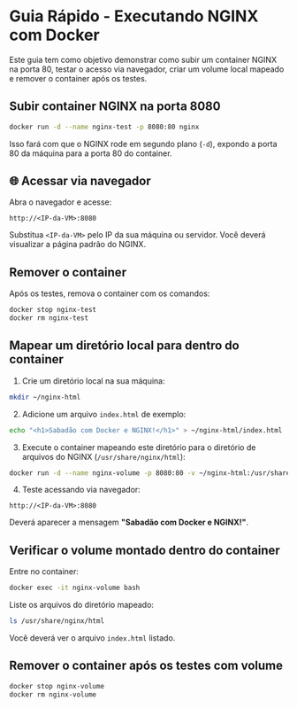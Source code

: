 # Guia Rápido - Executando NGINX com Docker

Este guia tem como objetivo demonstrar como subir um container NGINX na porta 80, testar o acesso via navegador, criar um volume local mapeado e remover o container após os testes.

## Subir container NGINX na porta 8080

```bash
docker run -d --name nginx-test -p 8080:80 nginx
```

Isso fará com que o NGINX rode em segundo plano (`-d`), expondo a porta 80 da máquina para a porta 80 do container.

## 🌐 Acessar via navegador

Abra o navegador e acesse:

```
http://<IP-da-VM>:8080
```

Substitua `<IP-da-VM>` pelo IP da sua máquina ou servidor. Você deverá visualizar a página padrão do NGINX.

## Remover o container

Após os testes, remova o container com os comandos:

```bash
docker stop nginx-test
docker rm nginx-test
```

## Mapear um diretório local para dentro do container

1. Crie um diretório local na sua máquina:

```bash
mkdir ~/nginx-html
```

2. Adicione um arquivo `index.html` de exemplo:

```bash
echo "<h1>Sabadão com Docker e NGINX!</h1>" > ~/nginx-html/index.html
```

3. Execute o container mapeando este diretório para o diretório de arquivos do NGINX (`/usr/share/nginx/html`):

```bash
docker run -d --name nginx-volume -p 8080:80 -v ~/nginx-html:/usr/share/nginx/html nginx
```

4. Teste acessando via navegador:

```
http://<IP-da-VM>:8080
```

Deverá aparecer a mensagem **"Sabadão com Docker e NGINX!"**.

## Verificar o volume montado dentro do container

Entre no container:

```bash
docker exec -it nginx-volume bash
```

Liste os arquivos do diretório mapeado:

```bash
ls /usr/share/nginx/html
```

Você deverá ver o arquivo `index.html` listado.

## Remover o container após os testes com volume

```bash
docker stop nginx-volume
docker rm nginx-volume
```
